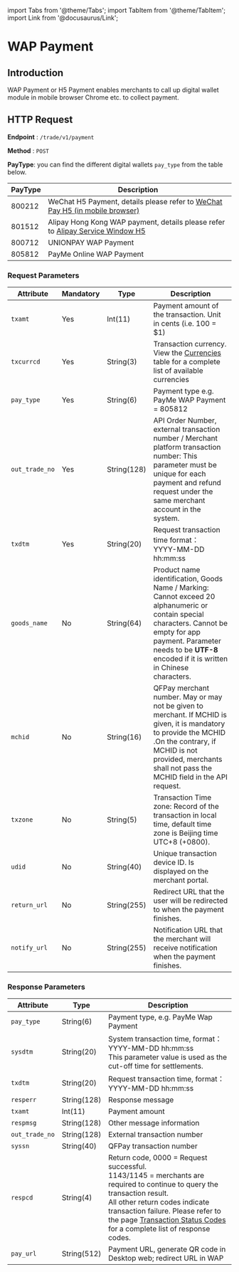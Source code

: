 import Tabs from '@theme/Tabs';
import TabItem from '@theme/TabItem';
import Link from '@docusaurus/Link';

# WAP Payment

## Introduction

WAP Payment or H5 Payment enables merchants to call up digital wallet module in mobile browser Chrome etc. to collect payment.

## HTTP Request

**Endpoint** : `/trade/v1/payment`

**Method** : `POST`

**PayType**: you can find the different digital wallets `pay_type` from the table below.

PayType | Description
------- | -------
800212 | WeChat H5 Payment, details please refer to [WeChat Pay H5 (in mobile browser)](./wechat/wechat-pay-h5)
801512 | Alipay Hong Kong WAP payment, details please refer to [Alipay Service Window H5](./alipay/alipay-service-window-h5)
800712 | UNIONPAY WAP Payment
805812 | PayMe Online WAP Payment

### Request Parameters

Attribute | Mandatory | Type | Description
-------- | --------- | ------- | -------
`txamt` | Yes | Int(11) | Payment amount of the transaction. Unit in cents (i.e. 100 = $1)
`txcurrcd` | Yes | String(3) | Transaction currency. View the [Currencies](../preparation/paycode#currencies) table for a complete list of available currencies
`pay_type` | Yes | String(6) | Payment type e.g. PayMe WAP Payment = 805812
`out_trade_no` | Yes | String(128)| API Order Number, external transaction number / Merchant platform transaction number: This parameter must be unique for each payment and refund request under the same merchant account in the system.
`txdtm` | Yes | String(20) | Request transaction time format：<br/> YYYY-MM-DD hh:mm:ss
`goods_name` | No | String(64) | Product name identification, Goods Name / Marking: Cannot exceed 20 alphanumeric or contain special characters. Cannot be empty for app payment. Parameter needs to be **UTF-8** encoded if it is written in Chinese characters.
`mchid` | No | String(16) | QFPay merchant number. May or may not be given to merchant. If MCHID is given, it is mandatory to provide the MCHID .On the contrary, if MCHID is not provided, merchants shall not pass the MCHID field in the API request. 
`txzone` | No | String(5) | Transaction Time zone: Record of the transaction in local time, default time zone is Beijing time UTC+8 (+0800).
`udid` | No | String(40) |  Unique transaction device ID. Is displayed on the merchant portal.
`return_url` | No | String(255) | Redirect URL that the user will be redirected to when the payment finishes.
`notify_url` | No | String(255) | Notification URL that the merchant will receive notification when the payment finishes.

### Response Parameters

Attribute | Type | Description
--------- | -------- | -------
`pay_type` | String(6) | Payment type, e.g. PayMe Wap Payment
`sysdtm` | String(20) | System transaction time, format：YYYY-MM-DD hh:mm:ss <br/> This parameter value is used as the cut-off time for settlements.
`txdtm` | String(20) | Request transaction time, format：YYYY-MM-DD hh:mm:ss
`resperr` | String(128) | Response message
`txamt` | Int(11) | Payment amount
`respmsg` | String(128) | Other message information
`out_trade_no` | String(128) | External transaction number  
`syssn` | String(40) |QFPay transaction number
`respcd` | String(4) | Return code, 0000 = Request successful. <br/> 1143/1145 = merchants are required to continue to query the transaction result. <br/> All other return codes indicate transaction failure. Please refer to the page [Transaction Status Codes](../preparation/paycode#transaction-status-codes) for a complete list of response codes.  
`pay_url` | String(512) | Payment URL, generate QR code in Desktop web; redirect URL in WAP
